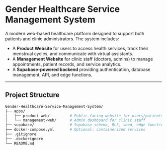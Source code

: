# Gender Healthcare Service Management System

A modern web-based healthcare platform designed to support both patients and clinic administrators. The system includes:

- A **Product Website** for users to access health services, track their menstrual cycles, and communicate with virtual assistants.
- A **Management Website** for clinic staff (doctors, admins) to manage appointments, patient records, and service analytics.
- A **Supabase-powered backend** providing authentication, database management, API, and edge functions.

---

## Project Structure

```bash
Gender-Healthcare-Service-Management-System/
├── apps/
│   ├── product-web/         # Public-facing website for users/patients
│   └── management-web/      # Admin dashboard for clinic staff
├── supabase/                # Supabase schema, RLS, seed, edge functions
├── docker-compose.yml       # Optional: containerized services
├── .gitignore
├── .dockerignore
└── README.md
